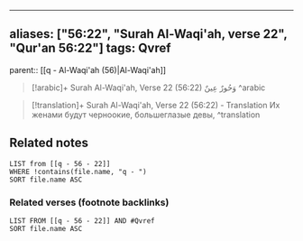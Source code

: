 
---
aliases: ["56:22", "Surah Al-Waqi'ah, verse 22", "Qur'an 56:22"]
tags: Qvref
---

parent:: [[q - Al-Waqi'ah (56)|Al-Waqi'ah]]

> [!arabic]+ Surah Al-Waqi'ah, Verse 22 (56:22)
> <span class="quran-arabic">وَحُورٌ عِينٌ</span>
^arabic

> [!translation]+ Surah Al-Waqi'ah, Verse 22 (56:22) - Translation
> Их женами будут черноокие, большеглазые девы,
^translation



## Related notes
```dataview
LIST from [[q - 56 - 22]]
WHERE !contains(file.name, "q - ")
SORT file.name ASC
```

### Related verses (footnote backlinks)
```dataview
LIST FROM [[q - 56 - 22]] AND #Qvref
SORT file.name ASC
```

